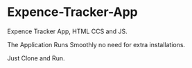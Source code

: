 # Expence-Tracker-App
Expence Tracker App, HTML CCS and JS.

The Application Runs Smoothly no need for extra installations.

Just Clone and Run.
